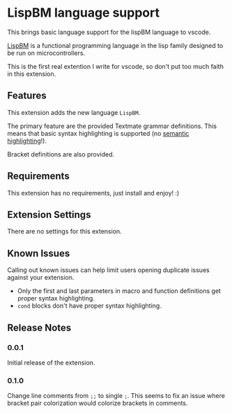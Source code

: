 # LispBM language support

This brings basic language support for the lispBM language to vscode.

[LispBM](https://github.com/svenssonjoel/lispBM) is a functional programming
language in the lisp family designed to be run on microcontrollers.

This is the first real extention I write for vscode, so don't put too much
faith in this extension.

## Features

This extension adds the new language `LispBM`.

The primary feature are the provided Textmate grammar definitions.
This means that basic syntax highlighting is supported (no [semantic highlighting](https://code.visualstudio.com/api/language-extensions/semantic-highlight-guide)!).

Bracket definitions are also provided.

<!--
Describe specific features of your extension including screenshots of your extension in action. Image paths are relative to this README file.

For example if there is an image subfolder under your extension project workspace:

\!\[feature X\]\(images/feature-x.png\)

> Tip: Many popular extensions utilize animations. This is an excellent way to show off your extension! We recommend short, focused animations that are easy to follow. -->

## Requirements

This extension has no requirements, just install and enjoy! :)

## Extension Settings

There are no settings for this extension.

<!-- Include if your extension adds any VS Code settings through the `contributes.configuration` extension point.

For example:

This extension contributes the following settings:

* `myExtension.enable`: Enable/disable this extension.
* `myExtension.thing`: Set to `blah` to do something. -->

## Known Issues

Calling out known issues can help limit users opening duplicate issues against your extension.

-   Only the first and last parameters in macro and function definitions get
    proper syntax highlighting.
-   `cond` blocks don't have proper syntax highlighting.

## Release Notes

### 0.0.1

Initial release of the extension.

### 0.1.0

Change line comments from `;;` to single `;`. This seems to fix an issue where
bracket pair colorization would colorize brackets in comments.
